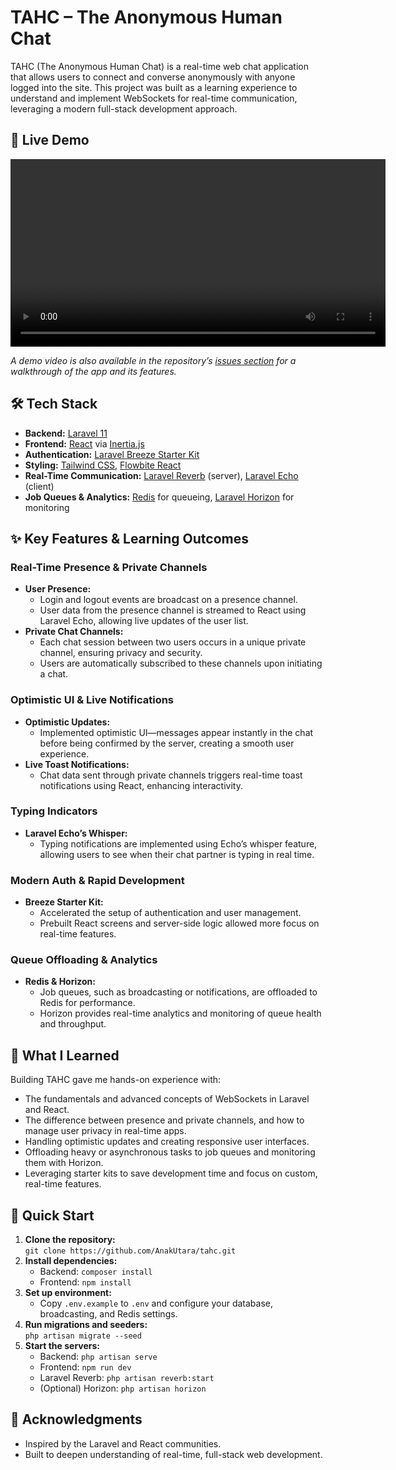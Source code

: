 # TAHC – The Anonymous Human Chat

TAHC (The Anonymous Human Chat) is a real-time web chat application that allows users to connect and converse anonymously with anyone logged into the site. This project was built as a learning experience to understand and implement WebSockets for real-time communication, leveraging a modern full-stack development approach.

## 🚀 Live Demo

<video src="https://private-user-images.githubusercontent.com/141168468/465619006-4f5f6439-5b67-44a2-9b7a-0161b86f6907.mp4?jwt=eyJhbGciOiJIUzI1NiIsInR5cCI6IkpXVCJ9.eyJpc3MiOiJnaXRodWIuY29tIiwiYXVkIjoicmF3LmdpdGh1YnVzZXJjb250ZW50LmNvbSIsImtleSI6ImtleTUiLCJleHAiOjE3NTIzMzAwODcsIm5iZiI6MTc1MjMyOTc4NywicGF0aCI6Ii8xNDExNjg0NjgvNDY1NjE5MDA2LTRmNWY2NDM5LTViNjctNDRhMi05YjdhLTAxNjFiODZmNjkwNy5tcDQ_WC1BbXotQWxnb3JpdGhtPUFXUzQtSE1BQy1TSEEyNTYmWC1BbXotQ3JlZGVudGlhbD1BS0lBVkNPRFlMU0E1M1BRSzRaQSUyRjIwMjUwNzEyJTJGdXMtZWFzdC0xJTJGczMlMkZhd3M0X3JlcXVlc3QmWC1BbXotRGF0ZT0yMDI1MDcxMlQxNDE2MjdaJlgtQW16LUV4cGlyZXM9MzAwJlgtQW16LVNpZ25hdHVyZT1hNDExNzQwNDI0MTc1NzRjMGQ4OGY3NGQ3ZDA5ZmUzNzQzZTIwOTU0NTA1OTUxZGMxZDc0YTBhNWYyZGM4MDJlJlgtQW16LVNpZ25lZEhlYWRlcnM9aG9zdCJ9.jyj1JN2WDpwZiLd2Xu1oYF5nY1f4tBYfdchCSqEjMrY" controls width="600">
  Your browser does not support the video tag.
</video>

_A demo video is also available in the repository’s [issues section](https://github.com/AnakUtara/tahc/issues/3) for a walkthrough of the app and its features._

## 🛠️ Tech Stack

- **Backend:** [Laravel 11](https://laravel.com/)  
- **Frontend:** [React](https://react.dev/) via [Inertia.js](https://inertiajs.com/)  
- **Authentication:** [Laravel Breeze Starter Kit](https://laravel.com/docs/11.x/starter-kits#breeze)  
- **Styling:** [Tailwind CSS](https://tailwindcss.com/), [Flowbite React](https://flowbite-react.com/)  
- **Real-Time Communication:** [Laravel Reverb](https://laravel.com/docs/11.x/broadcasting#reverb-server) (server), [Laravel Echo](https://laravel.com/docs/11.x/broadcasting#client-side-installation) (client)  
- **Job Queues & Analytics:** [Redis](https://redis.io/) for queueing, [Laravel Horizon](https://laravel.com/docs/11.x/horizon) for monitoring  

## ✨ Key Features & Learning Outcomes

### Real-Time Presence & Private Channels

- **User Presence:**  
  - Login and logout events are broadcast on a presence channel.
  - User data from the presence channel is streamed to React using Laravel Echo, allowing live updates of the user list.
- **Private Chat Channels:**  
  - Each chat session between two users occurs in a unique private channel, ensuring privacy and security.
  - Users are automatically subscribed to these channels upon initiating a chat.

### Optimistic UI & Live Notifications

- **Optimistic Updates:**  
  - Implemented optimistic UI—messages appear instantly in the chat before being confirmed by the server, creating a smooth user experience.
- **Live Toast Notifications:**  
  - Chat data sent through private channels triggers real-time toast notifications using React, enhancing interactivity.

### Typing Indicators

- **Laravel Echo’s Whisper:**  
  - Typing notifications are implemented using Echo’s whisper feature, allowing users to see when their chat partner is typing in real time.

### Modern Auth & Rapid Development

- **Breeze Starter Kit:**  
  - Accelerated the setup of authentication and user management.
  - Prebuilt React screens and server-side logic allowed more focus on real-time features.

### Queue Offloading & Analytics

- **Redis & Horizon:**  
  - Job queues, such as broadcasting or notifications, are offloaded to Redis for performance.
  - Horizon provides real-time analytics and monitoring of queue health and throughput.

## 🧠 What I Learned

Building TAHC gave me hands-on experience with:

- The fundamentals and advanced concepts of WebSockets in Laravel and React.
- The difference between presence and private channels, and how to manage user privacy in real-time apps.
- Handling optimistic updates and creating responsive user interfaces.
- Offloading heavy or asynchronous tasks to job queues and monitoring them with Horizon.
- Leveraging starter kits to save development time and focus on custom, real-time features.

## 📂 Quick Start

1. **Clone the repository:**  
   `git clone https://github.com/AnakUtara/tahc.git`
2. **Install dependencies:**  
   - Backend: `composer install`
   - Frontend: `npm install`
3. **Set up environment:**  
   - Copy `.env.example` to `.env` and configure your database, broadcasting, and Redis settings.
4. **Run migrations and seeders:**  
   `php artisan migrate --seed`
5. **Start the servers:**  
   - Backend: `php artisan serve`
   - Frontend: `npm run dev`
   - Laravel Reverb: `php artisan reverb:start`
   - (Optional) Horizon: `php artisan horizon`

## 🤝 Acknowledgments

- Inspired by the Laravel and React communities.
- Built to deepen understanding of real-time, full-stack web development.
